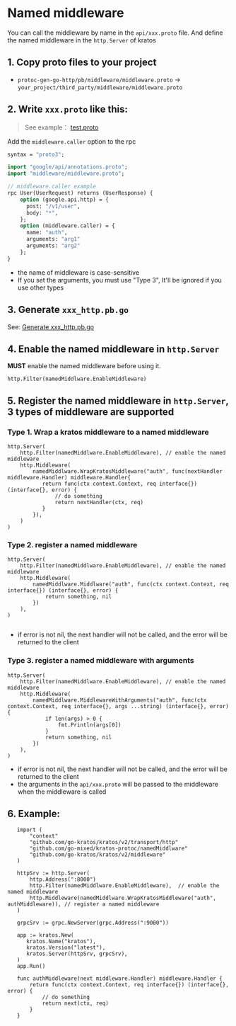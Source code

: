 
# Named middleware

You can call the middleware by name in the `api/xxx.proto` file.
And define the named middleware in the `http.Server` of kratos

## 1. Copy proto files to your project

- `protoc-gen-go-http/pb/middleware/middleware.proto` -> `your_project/third_party/middleware/middleware.proto`


## 2. Write `xxx.proto` like this:

> See example： [test.proto](../protoc-gen-go-http/examples/test.proto)

Add the `middleware.caller` option to the rpc

```proto
syntax = "proto3";

import "google/api/annotations.proto";
import "middleware/middleware.proto";

// middleware.caller example
rpc User(UserRequest) returns (UserResponse) {
    option (google.api.http) = {
      post: "/v1/user",
      body: "*",
    };
    option (middleware.caller) = {
      name: "auth",
      arguments: "arg1"
      arguments: "arg2"
    };
}

```

- the name of middleware is case-sensitive
- If you set the arguments, you must use "Type 3", It'll be ignored if you use other types

## 3. Generate `xxx_http.pb.go`

See: [Generate xxx_http.pb.go](../README.md#generate-xxx_http.pb.go)

## 4. Enable the named middleware in `http.Server`
**MUST** enable the named middleware before using it.

```golang
http.Filter(namedMiddlware.EnableMiddleware)
```

## 5. Register the named middleware in `http.Server`, 3 types of middleware are supported


### Type 1. Wrap a kratos middleware to a named middleware

```golang
http.Server(
    http.Filter(namedMiddlware.EnableMiddleware), // enable the named middleware
    http.Middleware(
		namedMiddlware.WrapKratosMiddleware("auth", func(nextHandler middleware.Handler) middleware.Handler{
           return func(ctx context.Context, req interface{}) (interface{}, error) {
               // do something
               return nextHandler(ctx, req)
           }
        }),
    )
)
```

### Type 2. register a named middleware

```golang
http.Server(
    http.Filter(namedMiddlware.EnableMiddleware), // enable the named middleware
    http.Middleware(
		namedMiddlware.Middlware("auth", func(ctx context.Context, req interface{}) (interface{}, error) {
            return something, nil
        })
    ),
)
   
```
- if error is not nil, the next handler will not be called, and the error will be returned to the client

### Type 3. register a named middleware with arguments

```golang
http.Server(
    http.Filter(namedMiddlware.EnableMiddleware), // enable the named middleware
    http.Middleware(
		namedMiddlware.MiddlewareWithArguments("auth", func(ctx context.Context, req interface{}, args ...string) (interface{}, error) {
            if len(args) > 0 {
                fmt.Println(args[0]) 
            }
            return something, nil
	    })
    ),
)
```

- if error is not nil, the next handler will not be called, and the error will be returned to the client
- the arguments in the `api/xxx.proto` will be passed to the middleware when the middleware is called


## 6. Example:

```golang 
   import (
       "context"
       "github.com/go-kratos/kratos/v2/transport/http"
       "github.com/go-mixed/kratos-protoc/namedMiddlware"
       "github.com/go-kratos/kratos/v2/middleware"
   )
   
   httpSrv := http.Server(
       http.Address(":8000")
       http.Filter(namedMiddlware.EnableMiddleware),  // enable the named middleware
       http.Middleware(namedMiddlware.WrapKratosMiddleware("auth", authMiddleware)), // register a named middleware
   )
   
   grpcSrv := grpc.NewServer(grpc.Address(":9000"))
   
   app := kratos.New(
      kratos.Name("kratos"),
      kratos.Version("latest"),
      kratos.Server(httpSrv, grpcSrv),
   )
   app.Run()
   
   func authMiddleware(next middleware.Handler) middleware.Handler {
       return func(ctx context.Context, req interface{}) (interface{}, error) {
           // do something
           return next(ctx, req)
       }
   }
   
```